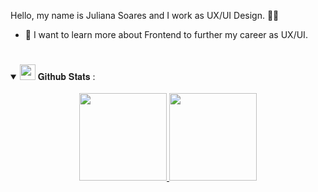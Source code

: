 Hello, my name is Juliana Soares and I work as UX/UI Design. 👩‍💻

- 🌱 I want to learn more about Frontend to further my career as UX/UI.


#

<details open="">
  <summary>
    <img src="https://media.giphy.com/media/ZOKhyP4ai1guMHhwFB/giphy.gif" height="25">
    <span> 𝐆𝐢𝐭𝐡𝐮𝐛 𝐒𝐭𝐚𝐭𝐬 : </span>
  </summary>
  <br>

<div align="center">
  <a href="https://github.com/nadiacoelhoc">
  <img height="140em" src="https://github-readme-stats.vercel.app/api?username=julianassoa&show_icons=true&theme=dracula&include_all_commits=true&count_private=true"/>
  <img height="140em" src="https://github-readme-stats.vercel.app/api/top-langs/?username=julianassoa&layout=compact&langs_count=7&theme=dracula"/>
</div>

 #   
